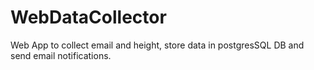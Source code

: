 # WebDataCollector
Web App to collect email and height, store data in postgresSQL DB and send email notifications. 

